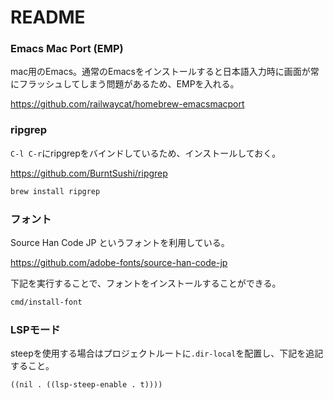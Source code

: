 # README

### Emacs Mac Port (EMP)

mac用のEmacs。通常のEmacsをインストールすると日本語入力時に画面が常にフラッシュしてしまう問題があるため、EMPを入れる。

https://github.com/railwaycat/homebrew-emacsmacport

### ripgrep

`C-l C-r`にripgrepをバインドしているため、インストールしておく。

https://github.com/BurntSushi/ripgrep

```sh
brew install ripgrep
```

### フォント

Source Han Code JP というフォントを利用している。

https://github.com/adobe-fonts/source-han-code-jp

下記を実行することで、フォントをインストールすることができる。

```sh
cmd/install-font
```

### LSPモード

steepを使用する場合はプロジェクトルートに`.dir-local`を配置し、下記を追記すること。

```
((nil . ((lsp-steep-enable . t))))
```
